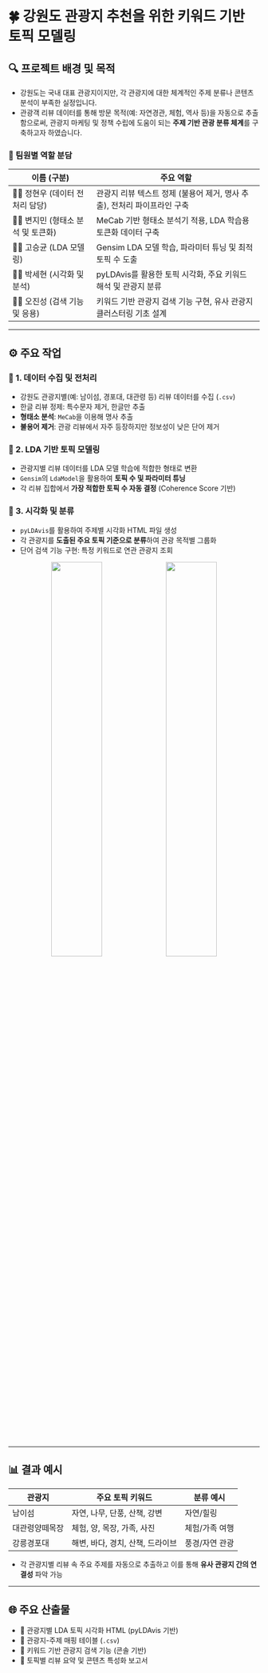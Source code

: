 # 🍀 강원도 관광지 추천을 위한 키워드 기반 토픽 모델링

## 🔍 프로젝트 배경 및 목적

- 강원도는 국내 대표 관광지이지만, 각 관광지에 대한 체계적인 주제 분류나 콘텐츠 분석이 부족한 실정입니다.
- 관광객 리뷰 데이터를 통해 방문 목적(예: 자연경관, 체험, 역사 등)을 자동으로 추출함으로써, 관광지 마케팅 및 정책 수립에 도움이 되는 **주제 기반 관광 분류 체계**를 구축하고자 하였습니다.

### 👥 팀원별 역할 분담

| 이름 (구분)   | 주요 역할 |
|--------------|-----------|
| 🧑‍💻 정현우 (데이터 전처리 담당) | 관광지 리뷰 텍스트 정제 (불용어 제거, 명사 추출), 전처리 파이프라인 구축 |
| 👩‍💻 변지민 (형태소 분석 및 토큰화) | MeCab 기반 형태소 분석기 적용, LDA 학습용 토큰화 데이터 구축 |
| 👨‍💻 고승균 (LDA 모델링) | Gensim LDA 모델 학습, 파라미터 튜닝 및 최적 토픽 수 도출 |
| 👩‍💻 박세현 (시각화 및 분석) | pyLDAvis를 활용한 토픽 시각화, 주요 키워드 해석 및 관광지 분류 |
| 👨‍💻 오진성 (검색 기능 및 응용) | 키워드 기반 관광지 검색 기능 구현, 유사 관광지 클러스터링 기초 설계 |

---

## ⚙️ 주요 작업

### 📌 1. 데이터 수집 및 전처리
- 강원도 관광지별(예: 남이섬, 경포대, 대관령 등) 리뷰 데이터를 수집 (`.csv`)
- 한글 리뷰 정제: 특수문자 제거, 한글만 추출
- **형태소 분석**: `MeCab`을 이용해 명사 추출
- **불용어 제거**: 관광 리뷰에서 자주 등장하지만 정보성이 낮은 단어 제거

### 📌 2. LDA 기반 토픽 모델링
- 관광지별 리뷰 데이터를 LDA 모델 학습에 적합한 형태로 변환
- `Gensim`의 `LdaModel`을 활용하여 **토픽 수 및 파라미터 튜닝**
- 각 리뷰 집합에서 **가장 적합한 토픽 수 자동 결정** (Coherence Score 기반)

### 📌 3. 시각화 및 분류
- `pyLDAvis`를 활용하여 주제별 시각화 HTML 파일 생성
- 각 관광지를 **도출된 주요 토픽 기준으로 분류**하여 관광 목적별 그룹화
- 단어 검색 기능 구현: 특정 키워드로 연관 관광지 조회

<p align="center">
  <img src="https://github.com/user-attachments/assets/eb4599b6-51c3-4f26-a5c1-4422e43d90fc" width="45%" />
  <img src="https://github.com/user-attachments/assets/5b813a3b-cb94-4393-a62e-6e19028a8fe3" width="45%" />
</p>

---

## 📊 결과 예시

| 관광지        | 주요 토픽 키워드                           | 분류 예시         |
|---------------|---------------------------------------------|-------------------|
| 남이섬        | 자연, 나무, 단풍, 산책, 강변               | 자연/힐링         |
| 대관령양떼목장 | 체험, 양, 목장, 가족, 사진                 | 체험/가족 여행    |
| 강릉경포대     | 해변, 바다, 경치, 산책, 드라이브           | 풍경/자연 관광    |

- 각 관광지별 리뷰 속 주요 주제를 자동으로 추출하고 이를 통해 **유사 관광지 간의 연결성** 파악 가능

---

## 🌐 주요 산출물

- 📝 관광지별 LDA 토픽 시각화 HTML (pyLDAvis 기반)
- 📄 관광지-주제 매핑 테이블 (`.csv`)
- 🧠 키워드 기반 관광지 검색 기능 (콘솔 기반)
- 🔎 토픽별 리뷰 요약 및 콘텐츠 특성화 보고서
